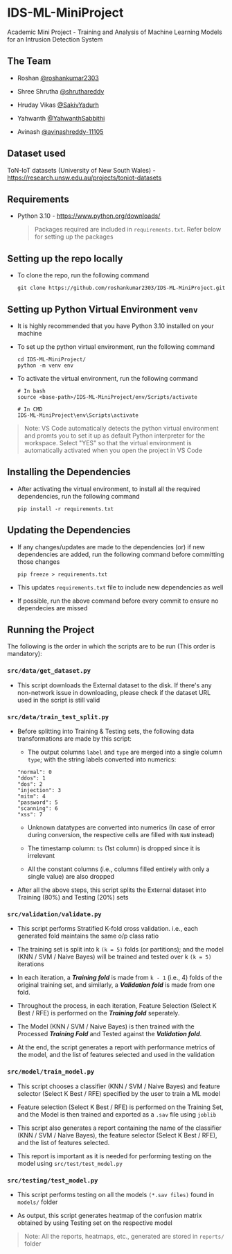 # IDS-ML-MiniProject

Academic Mini Project - Training and Analysis of Machine Learning Models for an Intrusion Detection System

## The Team

-   Roshan [@roshankumar2303](https://github.com/roshankumar2303)

-   Shree Shrutha [@shruthareddy](https://github.com/shruthareddy)

-   Hruday Vikas [@SakivYadurh](https://github.com/SakivYadurh)

-   Yahwanth [@YahwanthSabbithi](https://github.com/YahwanthSabbithi)

-   Avinash [@avinashreddy-11105](https://github.com/avinashreddy-11105)

## Dataset used

ToN-IoT datasets (University of New South Wales) - https://research.unsw.edu.au/projects/toniot-datasets

## Requirements

-   Python 3.10 - https://www.python.org/downloads/

    > Packages required are included in `requirements.txt`. Refer below for setting up the packages

## Setting up the repo locally

-   To clone the repo, run the following command

    ```
    git clone https://github.com/roshankumar2303/IDS-ML-MiniProject.git
    ```

## Setting up Python Virtual Environment `venv`

-   It is highly recommended that you have Python 3.10 installed on your machine

-   To set up the python virtual environment, run the following command

    ```
    cd IDS-ML-MiniProject/
    python -m venv env
    ```

-   To activate the virtual environment, run the following command

    ```
    # In bash
    source <base-path>/IDS-ML-MiniProject/env/Scripts/activate

    # In CMD
    IDS-ML-MiniProject\env\Scripts\activate
    ```

> Note: VS Code automatically detects the python virtual environment and promts you to set it up as default Python interpreter for the workspace. Select "YES" so that the virtual environment is automatically activated when you open the project in VS Code

## Installing the Dependencies

-   After activating the virtual environment, to install all the required dependencies, run the following command

    ```
    pip install -r requirements.txt
    ```

## Updating the Dependencies

-   If any changes/updates are made to the dependencies (or) if new dependencies are added, run the following command before committing those changes

    ```
    pip freeze > requirements.txt
    ```

-   This updates `requirements.txt` file to include new dependencies as well

-   If possible, run the above command before every commit to ensure no dependecies are missed

## Running the Project

The following is the order in which the scripts are to be run (This order is mandatory):

### `src/data/get_dataset.py`

-   This script downloads the External dataset to the disk. If there's any non-network issue in downloading, please check if the dataset URL used in the script is still valid

### `src/data/train_test_split.py`

-   Before splitting into Training & Testing sets, the following data transformations are made by this script:

    -   The output columns `label` and `type` are merged into a single column `type`; with the string labels converted into numerics:

    ```
    "normal": 0
    "ddos": 1
    "dos": 2
    "injection": 3
    "mitm": 4
    "password": 5
    "scanning": 6
    "xss": 7
    ```

    -   Unknown datatypes are converted into numerics (In case of error during conversion, the respective cells are filled with `NaN` instead)

    -   The timestamp column: `ts` (1st column) is dropped since it is irrelevant

    -   All the constant columns (i.e., columns filled entirely with only a single value) are also dropped

-   After all the above steps, this script splits the External dataset into Training (80%) and Testing (20%) sets

### `src/validation/validate.py`

-   This script performs Stratified K-fold cross validation. i.e., each generated fold maintains the same o/p class ratio

-   The training set is split into k `(k = 5)` folds (or partitions); and the model (KNN / SVM / Naive Bayes) will be trained and tested over k `(k = 5)` iterations

-   In each iteration, a **_Training fold_** is made from `k - 1` (i.e., 4) folds of the original training set, and similarly, a **_Validation fold_** is made from one fold.

-   Throughout the process, in each iteration, Feature Selection (Select K Best / RFE) is performed on the **_Training fold_** seperately.

-   The Model (KNN / SVM / Naive Bayes) is then trained with the Processed **_Training Fold_** and Tested against the **_Validation fold_**.

-   At the end, the script generates a report with performance metrics of the model, and the list of features selected and used in the validation

### `src/model/train_model.py`

-   This script chooses a classifier (KNN / SVM / Naive Bayes) and feature selector (Select K Best / RFE) specified by the user to train a ML model

-   Feature selection (Select K Best / RFE) is performed on the Training Set, and the Model is then trained and exported as a `.sav` file using `joblib`

-   This script also generates a report containing the name of the classifier (KNN / SVM / Naive Bayes), the feature selector (Select K Best / RFE), and the list of features selected.

-   This report is important as it is needed for performing testing on the model using `src/test/test_model.py`

### `src/testing/test_model.py`

-   This script performs testing on all the models `(*.sav files)` found in `models/` folder

-   As output, this script generates heatmap of the confusion matrix obtained by using Testing set on the respective model

> Note: All the reports, heatmaps, etc., generated are stored in `reports/` folder
